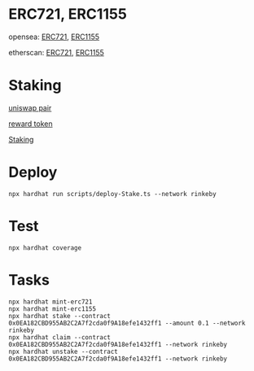 # ERC721, ERC1155
opensea: [ERC721](https://testnets.opensea.io/collection/kozinaktoken), [ERC1155](https://testnets.opensea.io/collection/unidentified-contract-xmwbp2m6ok)

etherscan: [ERC721](https://rinkeby.etherscan.io/address/0x0851067c85b5ed81cf16bd66144bb2ccc1ebf592), [ERC1155](https://rinkeby.etherscan.io/address/0x16de4d0950ddcb3bfd19bf11ed8343bc3050e9f3)
# Staking
[uniswap pair](https://rinkeby.etherscan.io/address/0x1a8a589AF81cb69cbF932fE6267D9a9F4FffBC66)

[reward token](https://rinkeby.etherscan.io/address/0xd86c499d3c284e80558f343aa1b87e0e18c77d66)

[Staking](https://rinkeby.etherscan.io/address/0x74c801febfa10b82ed8524d7019e00ebee8defe7)
# Deploy
```
npx hardhat run scripts/deploy-Stake.ts --network rinkeby
```
# Test
```
npx hardhat coverage
```
# Tasks

```
npx hardhat mint-erc721
npx hardhat mint-erc1155
npx hardhat stake --contract 0x0EA182CBD955AB2C2A7f2cda0f9A18efe1432ff1 --amount 0.1 --network rinkeby
npx hardhat claim --contract 0x0EA182CBD955AB2C2A7f2cda0f9A18efe1432ff1 --network rinkeby
npx hardhat unstake --contract 0x0EA182CBD955AB2C2A7f2cda0f9A18efe1432ff1 --network rinkeby
```

